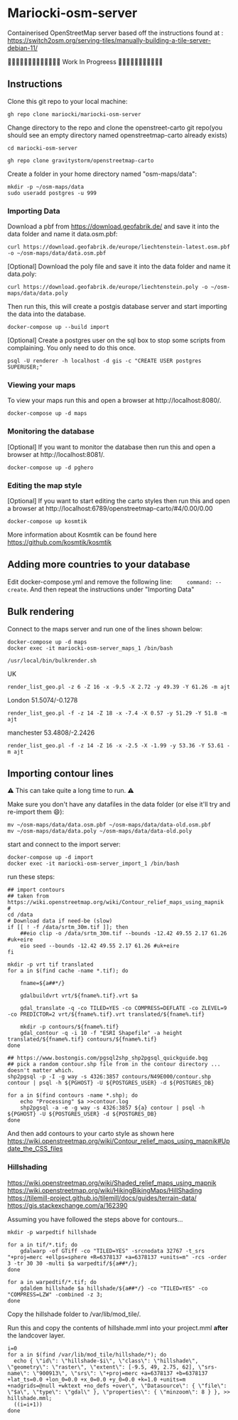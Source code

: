 # Mariocki-osm-server

Containerised OpenStreetMap server based off the instructions found at : https://switch2osm.org/serving-tiles/manually-building-a-tile-server-debian-11/

:construction::construction::construction::construction::construction::construction::construction::construction::construction::construction::construction::construction::construction: Work In Progreess :construction::construction::construction::construction::construction::construction::construction::construction::construction::construction::construction:
## Instructions
Clone this git repo to your local machine:

```
gh repo clone mariocki/mariocki-osm-server
```

Change directory to the repo and clone the openstreet-carto git repo(you should see an empty directory named openstreetmap-carto already exists)

```
cd mariocki-osm-server

gh repo clone gravitystorm/openstreetmap-carto
```

Create a folder in your home directory named "osm-maps/data":
```
mkdir -p ~/osm-maps/data
sudo useradd postgres -u 999
```

### Importing Data
Download a pbf from https://download.geofabrik.de/ and save it into the data folder and name it data.osm.pbf:

```
curl https://download.geofabrik.de/europe/liechtenstein-latest.osm.pbf -o ~/osm-maps/data/data.osm.pbf
```

[Optional]
Download the poly file and save it into the data folder and name it data.poly:

```
curl https://download.geofabrik.de/europe/liechtenstein.poly -o ~/osm-maps/data/data.poly
```

Then run this, this will create a postgis database server and start importing the data into the database.
```
docker-compose up --build import
```

[Optional]
Create a postgres user on the sql box to stop some scripts from complaining.
You only need to do this once.
```
psql -U renderer -h localhost -d gis -c "CREATE USER postgres SUPERUSER;"
```

### Viewing your maps
To view your maps run this and open a browser at http://localhost:8080/.
```
docker-compose up -d maps
```

### Monitoring the database
[Optional]
If you want to monitor the database then run this and open a browser at http://localhost:8081/.
```
docker-compose up -d pghero
```

### Editing the map style
[Optional]
If you want to start editing the carto styles then run this and open a browser at http://localhost:6789/openstreetmap-carto/#4/0.00/0.00
```
docker-compose up kosmtik
```
More information about Kosmtik can be found here https://github.com/kosmtik/kosmtik

## Adding more countries to your database
Edit docker-compose.yml and remove the following line: `    command: --create`.
And then repeat the instructions under "Importing Data"

## Bulk rendering
Connect to the maps server and run one of the lines shown below:
```
docker-compose up -d maps
docker exec -it mariocki-osm-server_maps_1 /bin/bash
```

`/usr/local/bin/bulkrender.sh`

UK

`render_list_geo.pl -z 6 -Z 16 -x -9.5 -X 2.72 -y 49.39 -Y 61.26 -m ajt`

London 51.5074/-0.1278

`render_list_geo.pl -f -z 14 -Z 18 -x -7.4 -X 0.57 -y 51.29 -Y 51.8 -m ajt`

manchester 53.4808/-2.2426

`render_list_geo.pl -f -z 14 -Z 16 -x -2.5 -X -1.99 -y 53.36 -Y 53.61 -m ajt`


## Importing contour lines
:warning: This can take quite a long time to run. :warning:

Make sure you don't have any datafiles in the data folder (or else it'll try and re-import them :smile:):
```
mv ~/osm-maps/data/data.osm.pbf ~/osm-maps/data/data-old.osm.pbf 
mv ~/osm-maps/data/data.poly ~/osm-maps/data/data-old.poly
```

start and connect to the import server:
```
docker-compose up -d import
docker exec -it mariocki-osm-server_import_1 /bin/bash
```

run these steps:
```
## import contours
## taken from https://wiki.openstreetmap.org/wiki/Contour_relief_maps_using_mapnik
#
cd /data
# Download data if need-be (slow)
if [[ ! -f /data/srtm_30m.tif ]]; then
    ##eio clip -o /data/srtm_30m.tif --bounds -12.42 49.55 2.17 61.26 #uk+eire
    eio seed --bounds -12.42 49.55 2.17 61.26 #uk+eire
fi

mkdir -p vrt tif translated
for a in $(find cache -name *.tif); do

    fname=${a##*/}

    gdalbuildvrt vrt/${fname%.tif}.vrt $a

    gdal_translate -q -co TILED=YES -co COMPRESS=DEFLATE -co ZLEVEL=9 -co PREDICTOR=2 vrt/${fname%.tif}.vrt translated/${fname%.tif}

    mkdir -p contours/${fname%.tif}
    gdal_contour -q -i 10 -f "ESRI Shapefile" -a height translated/${fname%.tif} contours/${fname%.tif}
done

## https://www.bostongis.com/pgsql2shp_shp2pgsql_quickguide.bqg
## pick a random contour.shp file from in the contour directory ... doesn't matter which.
shp2pgsql -p -I -g way -s 4326:3857 contours/N49E000/contour.shp contour | psql -h ${PGHOST} -U ${POSTGRES_USER} -d ${POSTGRES_DB}

for a in $(find contours -name *.shp); do
    echo "Processing" $a >>contour.log
    shp2pgsql -a -e -g way -s 4326:3857 ${a} contour | psql -h ${PGHOST} -U ${POSTGRES_USER} -d ${POSTGRES_DB}
done
```

And then add contours to your carto style as shown here https://wiki.openstreetmap.org/wiki/Contour_relief_maps_using_mapnik#Update_the_CSS_files

### Hillshading
https://wiki.openstreetmap.org/wiki/Shaded_relief_maps_using_mapnik
https://wiki.openstreetmap.org/wiki/HikingBikingMaps/HillShading
https://tilemill-project.github.io/tilemill/docs/guides/terrain-data/
https://gis.stackexchange.com/a/162390

Assuming you have followed the steps above for contours...
```
mkdir -p warpedtif hillshade

for a in tif/*.tif; do 
    gdalwarp -of GTiff -co "TILED=YES" -srcnodata 32767 -t_srs "+proj=merc +ellps=sphere +R=6378137 +a=6378137 +units=m" -rcs -order 3 -tr 30 30 -multi $a warpedtif/${a##*/};
done

for a in warpedtif/*.tif; do 
    gdaldem hillshade $a hillshade/${a##*/} -co "TILED=YES" -co "COMPRESS=LZW" -combined -z 3;
done
```

Copy the hillshade folder to /var/lib/mod_tile/.

Run this and copy the contents of hillshade.mml into your project.mml __after__ the landcover layer.
```
i=0
for a in $(find /var/lib/mod_tile/hillshade/*); do 
  echo { \"id\": \"hillshade-$i\", \"class\": \"hillshade\", \"geometry\": \"raster\", \"extent\": [-9.5, 49, 2.75, 62], \"srs-name\": \"900913\", \"srs\": \"+proj=merc +a=6378137 +b=6378137 +lat_ts=0.0 +lon_0=0.0 +x_0=0.0 +y_0=0.0 +k=1.0 +units=m +nadgrids=@null +wktext +no_defs +over\", \"Datasource\": { \"file\": \"$a\", \"type\": \"gdal\" }, \"properties\": { \"minzoom\": 8 } }, >> hillshade.mml; 
  ((i=i+1))
done
```
